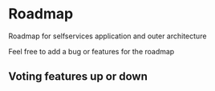 # Roadmap
Roadmap for selfservices application and outer architecture

Feel free to add a bug or features for the roadmap


## Voting features up or down

